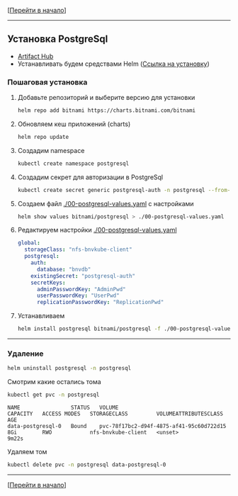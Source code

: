[[Перейти в начало](../README.md)]

---

## Установка PostgreSql

* [Artifact Hub](https://artifacthub.io/packages/helm/bitnami/postgresql)
* Устанавливать будем средствами Helm ([Ссылка на установку](../install-helm/README.md))

### Пошаговая установка

1. Добавьте репозиторий и выберите версию для установки
   ```bash
   helm repo add bitnami https://charts.bitnami.com/bitnami
   ```

2. Обновляем кеш приложений (charts)
   ```bash
   helm repo update
   ```
3. Создадим namespace
   ```bash
   kubectl create namespace postgresql
   ```

4. Создадим секрет для авторизации в PostgreSql
   ```bash
   kubectl create secret generic postgresql-auth -n postgresql --from-literal=AdminPwd=adminpassword --from-literal=UserPwd=userpassword --from-literal=ReplicationPwd=replicapassword
   ```

5. Создаем файл [./00-postgresql-values.yaml](./00-postgresql-values.yaml) с настройками
   ```bash
   helm show values bitnami/postgresql > ./00-postgresql-values.yaml
   ```

6. Редактируем настройки [./00-postgresql-values.yaml](./00-postgresql-values.yaml)
   ```yaml
   global:
     storageClass: "nfs-bnvkube-client"
     postgresql:
       auth:
         database: "bnvdb"
       existingSecret: "postgresql-auth"
       secretKeys:
         adminPasswordKey: "AdminPwd"
         userPasswordKey: "UserPwd"
         replicationPasswordKey: "ReplicationPwd"
   ```

7. Устанавливаем
   ```bash
   helm install postgresql bitnami/postgresql -f ./00-postgresql-values.yaml --namespace postgresql --create-namespace
   ```

---

### Удаление
   ```bash
   helm uninstall postgresql -n postgresql
   ```

Смотрим какие остались тома
   ```bash
   kubectl get pvc -n postgresql
   ```
   ```
   NAME                STATUS   VOLUME                                     CAPACITY   ACCESS MODES   STORAGECLASS         VOLUMEATTRIBUTESCLASS   AGE
   data-postgresql-0   Bound    pvc-78f17bc2-d94f-4875-af41-95c60d722d15   8Gi        RWO            nfs-bnvkube-client   <unset>                 9m22s
   ```

Удаляем том
   ```bash
   kubectl delete pvc -n postgresql data-postgresql-0
   ```

---

[[Перейти в начало](../README.md)]